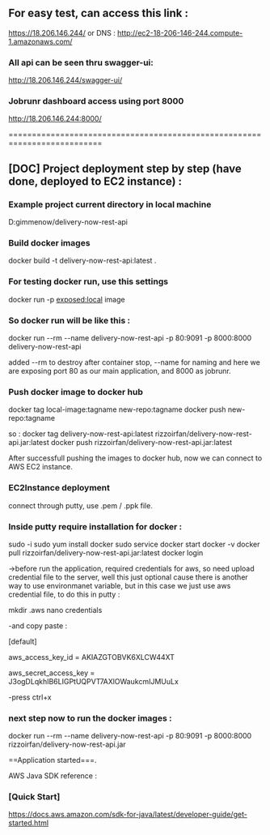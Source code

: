 ## For easy test, can access this link :
https://18.206.146.244/
or DNS : 
http://ec2-18-206-146-244.compute-1.amazonaws.com/

### All api can be seen thru swagger-ui:

http://18.206.146.244/swagger-ui/

### Jobrunr dashboard access using port 8000

http://18.206.146.244:8000/

==========================================================================

## [DOC] Project deployment step by step (have done, deployed to EC2 instance) :

### Example project current directory in local machine

D:gimmenow/delivery-now-rest-api

### Build docker images

docker build -t delivery-now-rest-api:latest .

### For testing docker run, use this settings

docker run -p <exposed:local> image

### So docker run will be like this :

docker run --rm --name delivery-now-rest-api -p 80:9091 -p 8000:8000 delivery-now-rest-api

added --rm to destroy after container stop, --name for naming and here we are exposing port 80 as our main application, and 8000 as jobrunr.

### Push docker image to docker hub

docker tag local-image:tagname new-repo:tagname
docker push new-repo:tagname

so :
docker tag delivery-now-rest-api:latest rizzoirfan/delivery-now-rest-api.jar:latest
docker push rizzoirfan/delivery-now-rest-api.jar:latest

After successfull pushing the images to docker hub, now we can connect to AWS EC2 instance.

### EC2Instance deployment 

connect through putty, use .pem / .ppk file.

### Inside putty require installation for docker : 

sudo -i
sudo yum install docker 
sudo service docker start
docker -v
docker pull rizzoirfan/delivery-now-rest-api.jar:latest
docker login

->before run the application, required credentials for aws, so need upload credential file to the server, well this just optional cause there is another way to use environmanet variable, but in this case we just use aws credential file, to do this in putty :

mkdir .aws
nano credentials

-and copy paste :


[default]

aws_access_key_id = AKIAZGTOBVK6XLCW44XT

aws_secret_access_key = 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


-press ctrl+x

### next step now to run the docker images :

docker run --rm --name delivery-now-rest-api -p 80:9091 -p 8000:8000 rizzoirfan/delivery-now-rest-api.jar

==Application started===.

AWS Java SDK reference :

### [Quick Start]

https://docs.aws.amazon.com/sdk-for-java/latest/developer-guide/get-started.html

